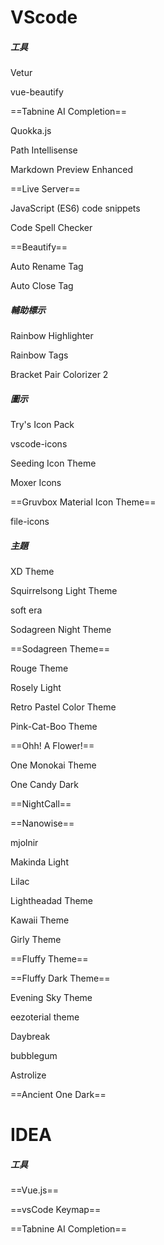 # VScode

##### 工具

Vetur

vue-beautify

==Tabnine AI Completion==

Quokka.js

Path Intellisense

Markdown Preview Enhanced

==Live Server==

JavaScript (ES6) code snippets

Code Spell Checker

==Beautify==

Auto Rename Tag

Auto Close Tag



##### 輔助標示

Rainbow Highlighter

Rainbow Tags

Bracket Pair Colorizer 2



##### 圖示

Try's Icon Pack

vscode-icons

Seeding Icon Theme

Moxer Icons

==Gruvbox Material Icon Theme==

file-icons



##### 主題

XD Theme

Squirrelsong Light Theme

soft era

Sodagreen Night Theme

==Sodagreen Theme==

Rouge Theme

Rosely Light

Retro Pastel Color Theme

Pink-Cat-Boo Theme

==Ohh! A Flower!==

One Monokai Theme

One Candy Dark

==NightCall==

==Nanowise==

mjolnir

Makinda Light

Lilac

Lightheadad Theme

Kawaii Theme

Girly Theme

==Fluffy Theme==

==Fluffy Dark Theme==

Evening Sky Theme

eezoterial theme

Daybreak

bubblegum

Astrolize

==Ancient One Dark==





# IDEA

##### 工具

==Vue.js==

==vsCode Keymap==

==Tabnine AI Completion==